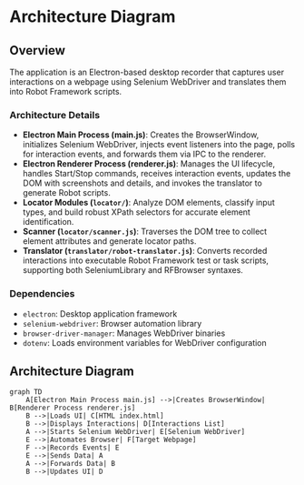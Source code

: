 # Architecture Diagram

## Overview
The application is an Electron-based desktop recorder that captures user interactions on a webpage using Selenium WebDriver and translates them into Robot Framework scripts.

### Architecture Details
- **Electron Main Process (main.js)**: Creates the BrowserWindow, initializes Selenium WebDriver, injects event listeners into the page, polls for interaction events, and forwards them via IPC to the renderer.
- **Electron Renderer Process (renderer.js)**: Manages the UI lifecycle, handles Start/Stop commands, receives interaction events, updates the DOM with screenshots and details, and invokes the translator to generate Robot scripts.
- **Locator Modules (`locator/`)**: Analyze DOM elements, classify input types, and build robust XPath selectors for accurate element identification.
- **Scanner (`locator/scanner.js`)**: Traverses the DOM tree to collect element attributes and generate locator paths.
- **Translator (`translator/robot-translator.js`)**: Converts recorded interactions into executable Robot Framework test or task scripts, supporting both SeleniumLibrary and RFBrowser syntaxes.

### Dependencies
- `electron`: Desktop application framework
- `selenium-webdriver`: Browser automation library
- `browser-driver-manager`: Manages WebDriver binaries
- `dotenv`: Loads environment variables for WebDriver configuration

## Architecture Diagram
```mermaid
graph TD
    A[Electron Main Process main.js] -->|Creates BrowserWindow| B[Renderer Process renderer.js]
    B -->|Loads UI| C[HTML index.html]
    B -->|Displays Interactions| D[Interactions List]
    A -->|Starts Selenium WebDriver| E[Selenium WebDriver]
    E -->|Automates Browser| F[Target Webpage]
    F -->|Records Events| E
    E -->|Sends Data| A
    A -->|Forwards Data| B
    B -->|Updates UI| D
